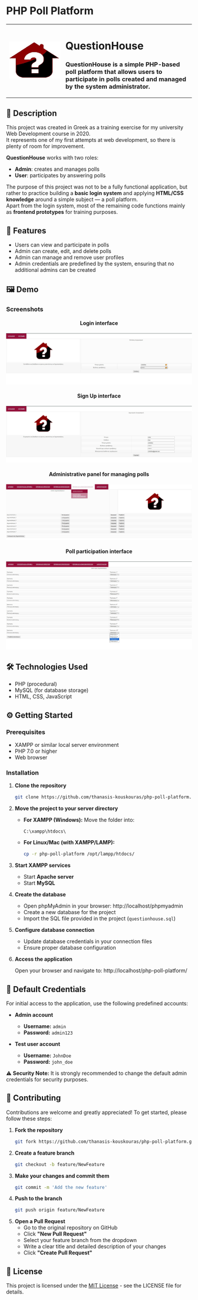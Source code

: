 # PHP Poll Platform
<table>
<tr><td width="140">
<img src="screenshots/logo.jpg" alt="QuestionHouse Logo" height="100" width="140"/>
</td><td>

# QuestionHouse

### QuestionHouse is a simple PHP-based poll platform that allows users to participate in polls created and managed by the system administrator.

</td></tr>
</table>

## 📖 Description
This project was created in Greek as a training exercise for my university Web Development course in 2020.  
It represents one of my first attempts at web development, so there is plenty of room for improvement.  

**QuestionHouse** works with two roles:  
- **Admin**: creates and manages polls  
- **User**: participates by answering polls  

The purpose of this project was not to be a fully functional application, but rather to practice building a **basic login system** and applying **HTML/CSS knowledge** around a simple subject — a poll platform.  
Apart from the login system, most of the remaining code functions mainly as **frontend prototypes** for training purposes.

## 🚀 Features
- Users can view and participate in polls  
- Admin can create, edit, and delete polls  
- Admin can manage and remove user profiles  
- Admin credentials are predefined by the system, ensuring that no additional admins can be created

## 🖼️ Demo

### Screenshots

<div align="center">

#### Login interface
![Login Page](screenshots/login-page.jpg)

#### Sign Up interface
![Sign up Page](screenshots/signup-page.jpg)

#### Administrative panel for managing polls
![Admin Dashboard](screenshots/admin-dashboard.jpg)

#### Poll participation interface
![Poll Interface](screenshots/poll-interface.jpg)

</div>

## 🛠️ Technologies Used
- PHP (procedural)  
- MySQL (for database storage)  
- HTML, CSS, JavaScript  

## ⚙️ Getting Started

### Prerequisites

- XAMPP or similar local server environment
- PHP 7.0 or higher
- Web browser

### Installation

1. **Clone the repository**
   ```bash
   git clone https://github.com/thanasis-kouskouras/php-poll-platform.git

2. **Move the project to your server directory**
   
   - **For XAMPP (Windows):** 
     Move the folder into:
     ```
     C:\xampp\htdocs\
     ```
   
   - **For Linux/Mac (with XAMPP/LAMP):**
     ```bash
     cp -r php-poll-platform /opt/lampp/htdocs/
     ```
3. **Start XAMPP services**
   - Start **Apache server**
   - Start **MySQL**

4. **Create the database**
   - Open phpMyAdmin in your browser: http://localhost/phpmyadmin
   - Create a new database for the project
   - Import the SQL file provided in the project (`questionhouse.sql`)
  
5. **Configure database connection**
   - Update database credentials in your connection files
   - Ensure proper database configuration

6. **Access the application**
   
   Open your browser and navigate to: http://localhost/php-poll-platform/


## 🔑 Default Credentials

For initial access to the application, use the following predefined accounts:

- **Admin account**  
  - **Username:** `admin`  
  - **Password:** `admin123`  

- **Test user account**  
  - **Username:** `JohnDoe`  
  - **Password:** `john_doe`  

⚠️ **Security Note:** It is strongly recommended to change the default admin credentials for security purposes.

## 🤝 Contributing

Contributions are welcome and greatly appreciated! To get started, please follow these steps:

1. **Fork the repository**
   ```bash
   git fork https://github.com/thanasis-kouskouras/php-poll-platform.git
2. **Create a feature branch**
   ```bash
   git checkout -b feature/NewFeature
3. **Make your changes and commit them**
   ```bash
   git commit -m 'Add the new feature'
4. **Push to the branch**
   ```bash
   git push origin feature/NewFeature
5. **Open a Pull Request**
   - Go to the original repository on GitHub
   - Click **"New Pull Request"**
   - Select your feature branch from the dropdown
   - Write a clear title and detailed description of your changes
   - Click **"Create Pull Request"**

## 📄 License

This project is licensed under the [MIT License](LICENSE) - see the LICENSE file for details.
